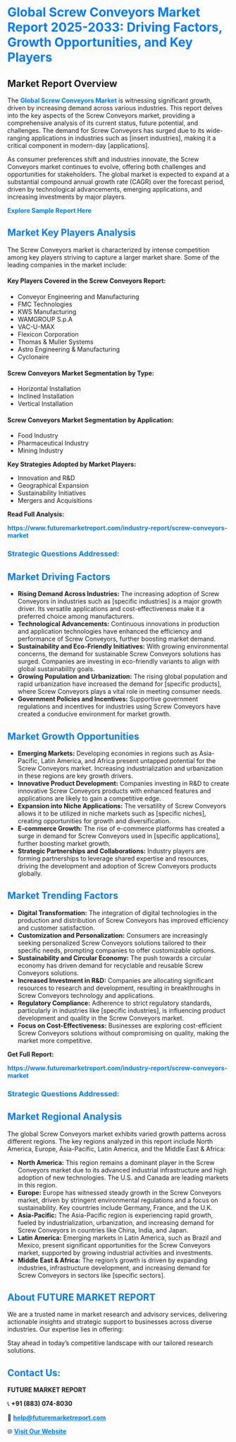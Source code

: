 <h1 style="color: #007BFF;">Global Screw Conveyors Market Report 2025-2033: Driving Factors, Growth Opportunities, and Key Players</h1>

<section id="overview">
<h2>Market Report Overview</h2>
<p>The <a href="https://www.futuremarketreport.com/industry-report/screw-conveyors-market" style="color: #007BFF; text-decoration: none;"><strong>Global Screw Conveyors Market</strong></a> is witnessing significant growth, driven by increasing demand across various industries. This report delves into the key aspects of the Screw Conveyors market, providing a comprehensive analysis of its current status, future potential, and challenges. The demand for Screw Conveyors has surged due to its wide-ranging applications in industries such as [insert industries], making it a critical component in modern-day [applications].</p>
<p>As consumer preferences shift and industries innovate, the Screw Conveyors market continues to evolve, offering both challenges and opportunities for stakeholders. The global market is expected to expand at a substantial compound annual growth rate (CAGR) over the forecast period, driven by technological advancements, emerging applications, and increasing investments by major players.</p>
</section>

<section id="overview">
<p><a href="https://www.futuremarketreport.com/request-sample/reportId=84334" style="color: #007BFF; text-decoration: none;"><strong>Explore Sample Report Here</strong></a></p>
</section>

<section id="key-players">
<h2 style="color: #007BFF;">Market Key Players Analysis</h2>
<p>The Screw Conveyors market is characterized by intense competition among key players striving to capture a larger market share. Some of the leading companies in the market include:</p>
<h4>Key Players Covered in the Screw Conveyors Report:</h4>
<ul><li>Conveyor Engineering and Manufacturing</li><li>FMC Technologies</li><li>KWS Manufacturing</li><li>WAMGROUP S.p.A</li><li>VAC-U-MAX</li><li>Flexicon Corporation</li><li>Thomas &amp; Muller Systems</li><li>Astro Engineering &amp; Manufacturing</li><li>Cyclonaire</li></ul>
<h4>Screw Conveyors Market Segmentation by Type:</h4>
<ul><li>Horizontal Installation</li><li>Inclined Installation</li><li>Vertical Installation</li></ul>

<h4>Screw Conveyors Market Segmentation by Application:</h4>
<ul><li>Food Industry</li><li>Pharmaceutical Industry</li><li>Mining Industry</li></ul>
<p><strong>Key Strategies Adopted by Market Players:</strong></p>
<ul>
<li>Innovation and R&D</li>
<li>Geographical Expansion</li>
<li>Sustainability Initiatives</li>
<li>Mergers and Acquisitions</li>
</ul>
</section>

<section>
<p><strong>Read Full Analysis: </strong></p><a href="https://www.futuremarketreport.com/industry-report/screw-conveyors-market" style="color: #007BFF; text-decoration: none;"><strong>https://www.futuremarketreport.com/industry-report/screw-conveyors-market</strong></a>
<h3 style="color: #007BFF;">Strategic Questions Addressed:</h3>
</section>

<section id="driving-factors">
<h2 style="color: #007BFF;">Market Driving Factors</h2>
<ul>
<li><strong>Rising Demand Across Industries:</strong> The increasing adoption of Screw Conveyors in industries such as [specific industries] is a major growth driver. Its versatile applications and cost-effectiveness make it a preferred choice among manufacturers.</li>
<li><strong>Technological Advancements:</strong> Continuous innovations in production and application technologies have enhanced the efficiency and performance of Screw Conveyors, further boosting market demand.</li>
<li><strong>Sustainability and Eco-Friendly Initiatives:</strong> With growing environmental concerns, the demand for sustainable Screw Conveyors solutions has surged. Companies are investing in eco-friendly variants to align with global sustainability goals.</li>
<li><strong>Growing Population and Urbanization:</strong> The rising global population and rapid urbanization have increased the demand for [specific products], where Screw Conveyors plays a vital role in meeting consumer needs.</li>
<li><strong>Government Policies and Incentives:</strong> Supportive government regulations and incentives for industries using Screw Conveyors have created a conducive environment for market growth.</li>
</ul>
</section>

<section id="growth-opportunities">
<h2 style="color: #007BFF;">Market Growth Opportunities</h2>
<ul>
<li><strong>Emerging Markets:</strong> Developing economies in regions such as Asia-Pacific, Latin America, and Africa present untapped potential for the Screw Conveyors market. Increasing industrialization and urbanization in these regions are key growth drivers.</li>
<li><strong>Innovative Product Development:</strong> Companies investing in R&D to create innovative Screw Conveyors products with enhanced features and applications are likely to gain a competitive edge.</li>
<li><strong>Expansion into Niche Applications:</strong> The versatility of Screw Conveyors allows it to be utilized in niche markets such as [specific niches], creating opportunities for growth and diversification.</li>
<li><strong>E-commerce Growth:</strong> The rise of e-commerce platforms has created a surge in demand for Screw Conveyors used in [specific applications], further boosting market growth.</li>
<li><strong>Strategic Partnerships and Collaborations:</strong> Industry players are forming partnerships to leverage shared expertise and resources, driving the development and adoption of Screw Conveyors products globally.</li>
</ul>
</section>

<section id="trending-factors">
<h2 style="color: #007BFF;">Market Trending Factors</h2>
<ul>
<li><strong>Digital Transformation:</strong> The integration of digital technologies in the production and distribution of Screw Conveyors has improved efficiency and customer satisfaction.</li>
<li><strong>Customization and Personalization:</strong> Consumers are increasingly seeking personalized Screw Conveyors solutions tailored to their specific needs, prompting companies to offer customizable options.</li>
<li><strong>Sustainability and Circular Economy:</strong> The push towards a circular economy has driven demand for recyclable and reusable Screw Conveyors solutions.</li>
<li><strong>Increased Investment in R&D:</strong> Companies are allocating significant resources to research and development, resulting in breakthroughs in Screw Conveyors technology and applications.</li>
<li><strong>Regulatory Compliance:</strong> Adherence to strict regulatory standards, particularly in industries like [specific industries], is influencing product development and quality in the Screw Conveyors market.</li>
<li><strong>Focus on Cost-Effectiveness:</strong> Businesses are exploring cost-efficient Screw Conveyors solutions without compromising on quality, making the market more competitive.</li>
</ul>
</section>

<section>
<p><strong>Get Full Report: </strong></p><a href="https://www.futuremarketreport.com/industry-report/screw-conveyors-market" style="color: #007BFF; text-decoration: none;"><strong>https://www.futuremarketreport.com/industry-report/screw-conveyors-market</strong></a>
<h3 style="color: #007BFF;">Strategic Questions Addressed:</h3>
</section>


<section id="regional-analysis">
<h2 style="color: #007BFF;">Market Regional Analysis</h2>
<p>The global Screw Conveyors market exhibits varied growth patterns across different regions. The key regions analyzed in this report include North America, Europe, Asia-Pacific, Latin America, and the Middle East & Africa:</p>
<ul>
<li><strong>North America:</strong> This region remains a dominant player in the Screw Conveyors market due to its advanced industrial infrastructure and high adoption of new technologies. The U.S. and Canada are leading markets in this region.</li>
<li><strong>Europe:</strong> Europe has witnessed steady growth in the Screw Conveyors market, driven by stringent environmental regulations and a focus on sustainability. Key countries include Germany, France, and the U.K.</li>
<li><strong>Asia-Pacific:</strong> The Asia-Pacific region is experiencing rapid growth, fueled by industrialization, urbanization, and increasing demand for Screw Conveyors in countries like China, India, and Japan.</li>
<li><strong>Latin America:</strong> Emerging markets in Latin America, such as Brazil and Mexico, present significant opportunities for the Screw Conveyors market, supported by growing industrial activities and investments.</li>
<li><strong>Middle East & Africa:</strong> The region’s growth is driven by expanding industries, infrastructure development, and increasing demand for Screw Conveyors in sectors like [specific sectors].</li>
</ul>
</section>

<footer>
<h2 style="color: #007BFF;">About FUTURE MARKET REPORT</h2>
<p>We are a trusted name in market research and advisory services, delivering actionable insights and strategic support to businesses across diverse industries. Our expertise lies in offering:</p>

<p>Stay ahead in today’s competitive landscape with our tailored research solutions.</p>

<h2 style="color: #007BFF;">Contact Us:</h2>
<p><strong>FUTURE MARKET REPORT</strong></p>
<p>📞 <strong>+91 (883) 074-8030</strong></p>
<p>📧 <strong><a href="mailto:help@futuremarketreport.com" style="color: #007BFF;">help@futuremarketreport.com</a></strong></p>
<p>🌐 <strong><a href="https://www.futuremarketreport.com/" style="color: #007BFF;">Visit Our Website</a></strong></p>
</footer>